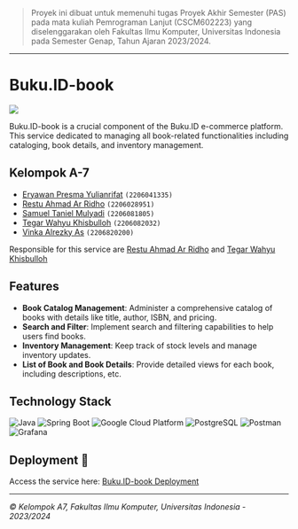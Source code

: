 > Proyek ini dibuat untuk memenuhi tugas Proyek Akhir Semester (PAS)
> pada mata kuliah Pemrograman Lanjut (CSCM602223) yang
> diselenggarakan oleh Fakultas Ilmu Komputer, Universitas Indonesia
> pada Semester Genap, Tahun Ajaran 2023/2024.

--------------------------------------------------------------------------------------------
# Buku.ID-book

[![](https://github.com/TK-Advance-Programming-A7/Buku.ID-book/actions/workflows/ci-cd.yml/badge.svg)](https://github.com/TK-Advance-Programming-A7/Buku.ID-book/actions/workflows/ci-cd.yml)

Buku.ID-book is a crucial component of the Buku.ID e-commerce platform. This service dedicated to managing all book-related functionalities including cataloging, book details, and inventory management.

## Kelompok A-7

-  [Eryawan Presma Yulianrifat](https://github.com/eryawww) `(2206041335)`<br>
-  [Restu Ahmad Ar Ridho](https://github.com/restuaar) `(2206028951)`<br>
-  [Samuel Taniel Mulyadi](https://github.com/SamuelTanielM) `(2206081805)`<br>
-  [Tegar Wahyu Khisbulloh](https://github.com/tegar-wahyu) `(2206082032)`<br>
-  [Vinka Alrezky As](https://github.com/vinkakniv) `(2206820200)`<br>

Responsible for this service are [Restu Ahmad Ar Ridho](https://github.com/restuaar) and [Tegar Wahyu Khisbulloh](https://github.com/tegar-wahyu)

## Features

- **Book Catalog Management**: Administer a comprehensive catalog of books with details like title, author, ISBN, and pricing.
- **Search and Filter**: Implement search and filtering capabilities to help users find books.
- **Inventory Management**: Keep track of stock levels and manage inventory updates.
- **List of Book and Book Details**: Provide detailed views for each book, including descriptions, etc.

## Technology Stack

![Java](https://img.shields.io/badge/Java-F89820?style=for-the-badge&logo=java&logoColor=white)
![Spring Boot](https://img.shields.io/badge/Spring_Boot-6DB33F?style=for-the-badge&logo=spring-boot&logoColor=white)
![Google Cloud Platform](https://img.shields.io/badge/Google_Cloud_Platform-4285F4?style=for-the-badge&logo=google-cloud&logoColor=white)
![PostgreSQL](https://img.shields.io/badge/PostgreSQL-336791?style=for-the-badge&logo=postgresql&logoColor=white)
![Postman](https://img.shields.io/badge/Postman-FF6C37?style=for-the-badge&logo=Postman&logoColor=white)
![Grafana](https://img.shields.io/badge/Grafana-F46800?style=for-the-badge&logo=grafana&logoColor=white)

## Deployment 🚀

Access the service here: [Buku.ID-book Deployment](http://34.168.74.25)


--------------------------------------------------------------------------------------------
*© Kelompok A7, Fakultas Ilmu Komputer, Universitas Indonesia - 2023/2024*
